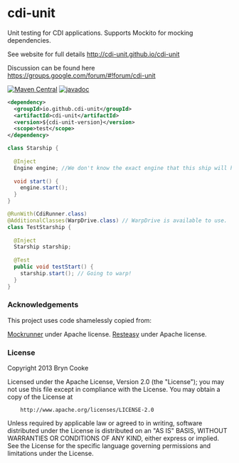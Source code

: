 cdi-unit
========

Unit testing for CDI applications. Supports Mockito for mocking dependencies.

See website for full details http://cdi-unit.github.io/cdi-unit

Discussion can be found here https://groups.google.com/forum/#!forum/cdi-unit

[![Maven Central](https://img.shields.io/maven-central/v/io.github.cdi-unit/cdi-unit.svg)](https://search.maven.org/artifact/io.github.cdi-unit/cdi-unit/)
[![javadoc](https://javadoc.io/badge2/io.github.cdi-unit/cdi-unit/javadoc.svg)](https://javadoc.io/doc/io.github.cdi-unit/cdi-unit)

```xml
<dependency>
  <groupId>io.github.cdi-unit</groupId>
  <artifactId>cdi-unit</artifactId>
  <version>${cdi-unit-version}</version>
  <scope>test</scope>
</dependency>
```

```java
class Starship {
 
  @Inject
  Engine engine; //We don't know the exact engine that this ship will have.
 
  void start() {
    engine.start();
  }
}

@RunWith(CdiRunner.class)
@AdditionalClasses(WarpDrive.class) // WarpDrive is available to use.
class TestStarship {
 
  @Inject
  Starship starship;
 
  @Test
  public void testStart() {
    starship.start(); // Going to warp!
  }
}

```

### Acknowledgements
This project uses code shamelessly copied from:

[Mockrunner](https://github.com/mockrunner/mockrunner) under Apache license.
[Resteasy](http://resteasy.jboss.org/) under Apache license.

### License
Copyright 2013 Bryn Cooke
 
Licensed under the Apache License, Version 2.0 (the "License");
you may not use this file except in compliance with the License.
You may obtain a copy of the License at
 
        http://www.apache.org/licenses/LICENSE-2.0
 
Unless required by applicable law or agreed to in writing, software
distributed under the License is distributed on an "AS IS" BASIS,
WITHOUT WARRANTIES OR CONDITIONS OF ANY KIND, either express or implied.
See the License for the specific language governing permissions and
limitations under the License.
